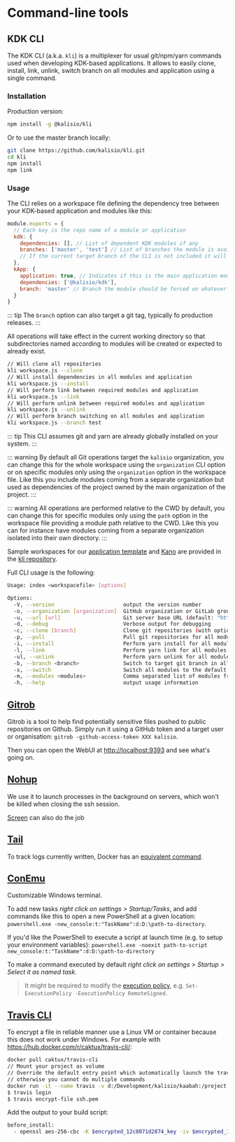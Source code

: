 # Command-line tools

## KDK CLI

The KDK CLI (a.k.a. `kli`) is a multiplexer for usual git/npm/yarn commands used when developing KDK-based applications. It allows to easily clone, install, link, unlink, switch branch on all modules and application using a single command.

### Installation

Production version:
```bash
npm install -g @kalisio/kli
```

Or to use the master branch locally:
```bash
git clone https://github.com/kalisio/kli.git
cd kli
npm install
npm link
```

### Usage

The CLI relies on a workspace file defining the dependency tree between your KDK-based application and modules like this:
```js
module.exports = {
  // Each key is the repo name of a module or application
  kdk: {
    dependencies: [], // List of dependent KDK modules if any
    branches: ['master', 'test'] // List of branches the module is available on
    // If the current target branch of the CLI is not included it will be skipped
  },
  kApp: {
    application: true, // Indicates if this is the main application module
    dependencies: ['@kalisio/kdk'],
    branch: 'master' // Branch the module should be forced on whatever the current target branch of the CLI
  }
}

```

::: tip
The `branch` option can also target a git tag, typically fo production releases.
:::

All operations will take effect in the current working directory so that subdirectories named according to modules will be created or expected to already exist.

```bash
// Will clone all repositories
kli workspace.js --clone
// Will install dependencies in all modules and application
kli workspace.js --install
// Will perform link between required modules and application
kli workspace.js --link
// Will perform unlink between required modules and application
kli workspace.js --unlink
// Will perform branch switching on all modules and application
kli workspace.js --branch test
```

::: tip
This CLI assumes git and yarn are already globally installed on your system.
:::

::: warning
By default all Git operations target the `kalisio` organization, you can change this for the whole workspace using the `organization` CLI option or on specific modules only using the `organization` option in the workspace file. Like this you include modules coming from a separate organization but used as dependencies of the project owned by the main organization of the project.
:::

::: warning
All operations are performed relative to the CWD by default, you can change this for specific modules only using the `path` option in the workspace file providing a module path relative to the CWD. Like this you can for instance have modules coming from a separate organization isolated into their own directory.
:::

Sample workspaces for our [application template](https://github.com/kalisio/kApp) and [Kano](https://github.com/kalisio/kano) are provided in the [kli repository](https://github.com/kalisio/kli).

Full CLI usage is the following:
```bash
Usage: index <workspacefile> [options]

Options:
  -V, --version                      output the version number
  -o, --organization [organization]  GitHub organization or GitLab group owing the project (default: "kalisio")
  -u, --url [url]                    Git server base URL (default: "https://github.com")
  -d, --debug                        Verbose output for debugging
  -c, --clone [branch]               Clone git repositories (with optional target branch) for all modules
  -p, --pull                         Pull git repositories for all modules
  -i, --install                      Perform yarn install for all modules
  -l, --link                         Perform yarn link for all modules
  -ul, --unlink                      Perform yarn unlink for all modules
  -b, --branch <branch>              Switch to target git branch in all modules where it does exist
  -s, --switch                       Switch all modules to the default git branch specified in workspace (if any)
  -m, --modules <modules>            Comma separated list of modules from the workspace to apply command on
  -h, --help                         output usage information
```

## [Gitrob](https://github.com/michenriksen/gitrob)

Gitrob is a tool to help find potentially sensitive files pushed to public repositories on Github. Simply run it using a GitHub token and a target user or organisation: `gitrob -github-access-token XXX kalisio`.

Then you can open the WebUI at [http://localhost:9393](http://localhost:9393) and see what's going on.

## [Nohup](https://en.wikipedia.org/wiki/Nohup)

We use it to launch processes in the background on servers, which won't be killed when closing the ssh session.

[Screen](https://doc.ubuntu-fr.org/screen) can also do the job

## [Tail](https://www.linode.com/docs/tools-reference/tools/view-and-follow-the-end-of-text-files-with-tail)

To track logs currently written, Docker has an [equivalent command](https://docs.docker.com/engine/reference/commandline/logs/).

## [ConEmu](https://github.com/Maximus5/ConEmu)

Customizable Windows terminal.

To add new tasks *right click on settings > Startup/Tasks*, and add commands like this to open a new PowerShell at a given location:
`powershell.exe -new_console:t:"TaskName":d:D:\path-to-directory`.

If you'd like the PowerShell to execute a script at launch time (e.g. to setup your environment variables): `powershell.exe -noexit path-to-script new_console:t:"TaskName":d:D:\path-to-directory`

To make a command executed by default *right click on settings > Startup > Select it as named task*.

> It might be required to modify the [execution policy](https://technet.microsoft.com/fr-FR/library/hh847748.aspx), e.g. `Set-ExecutionPolicy -ExecutionPolicy RemoteSigned`.

## [Travis CLI](https://github.com/travis-ci/travis.rb#installation)

To encrypt a file in reliable manner use a Linux VM or container because this does not work under Windows. For example with https://hub.docker.com/r/caktux/travis-cli/:
```bash
docker pull caktux/travis-cli
// Mount your project as volume
// Override the default entry point which automatically launch the travis CLI with provided arguments
// otherwise you cannot do multiple commands
docker run -it --name travis -v d:/Development/kalisio/kaabah:/project --entrypoint="" --rm caktux/travis-cli sh
$ travis login
$ travis encrypt-file ssh.pem
```

Add the output to your build script:
```bash
before_install:
  - openssl aes-256-cbc -K $encrypted_12c8071d2874_key -iv $encrypted_12c8071d2874_iv -in ssh.pem.enc -out ssh.pem -d
```

